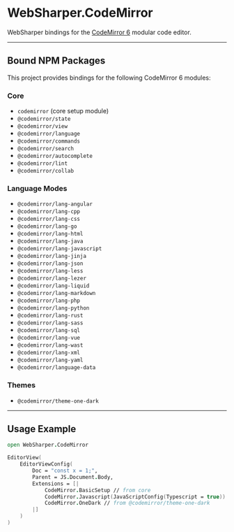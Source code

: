 # WebSharper.CodeMirror

WebSharper bindings for the [CodeMirror 6](https://codemirror.net/6/) modular code editor.

---

## Bound NPM Packages

This project provides bindings for the following CodeMirror 6 modules:

### Core
- `codemirror` (core setup module)
- `@codemirror/state`
- `@codemirror/view`
- `@codemirror/language`
- `@codemirror/commands`
- `@codemirror/search`
- `@codemirror/autocomplete`
- `@codemirror/lint`
- `@codemirror/collab`

### Language Modes
- `@codemirror/lang-angular`
- `@codemirror/lang-cpp`
- `@codemirror/lang-css`
- `@codemirror/lang-go`
- `@codemirror/lang-html`
- `@codemirror/lang-java`
- `@codemirror/lang-javascript`
- `@codemirror/lang-jinja`
- `@codemirror/lang-json`
- `@codemirror/lang-less`
- `@codemirror/lang-lezer`
- `@codemirror/lang-liquid`
- `@codemirror/lang-markdown`
- `@codemirror/lang-php`
- `@codemirror/lang-python`
- `@codemirror/lang-rust`
- `@codemirror/lang-sass`
- `@codemirror/lang-sql`
- `@codemirror/lang-vue`
- `@codemirror/lang-wast`
- `@codemirror/lang-xml`
- `@codemirror/lang-yaml`
- `@codemirror/language-data`

### Themes
- `@codemirror/theme-one-dark`

---

## Usage Example

```fsharp
open WebSharper.CodeMirror

EditorView(
    EditorViewConfig(
        Doc = "const x = 1;",
        Parent = JS.Document.Body,
        Extensions = [|
            CodeMirror.BasicSetup // from core
            CodeMirror.Javascript(JavaScriptConfig(Typescript = true)) // from @codemirror/lang-javascript
            CodeMirror.OneDark // from @codemirror/theme-one-dark
        |]
    )
)
```